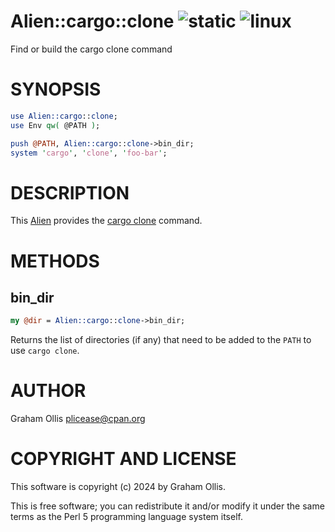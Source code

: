 # Alien::cargo::clone ![static](https://github.com/PerlAlien/Alien-cargo-clone/workflows/static/badge.svg) ![linux](https://github.com/PerlAlien/Alien-cargo-clone/workflows/linux/badge.svg)

Find or build the cargo clone command

# SYNOPSIS

```perl
use Alien::cargo::clone;
use Env qw( @PATH );

push @PATH, Alien::cargo::clone->bin_dir;
system 'cargo', 'clone', 'foo-bar';
```

# DESCRIPTION

This [Alien](https://metacpan.org/pod/Alien) provides the [cargo clone](https://crates.io/crates/cargo-clone) command.

# METHODS

## bin\_dir

```perl
my @dir = Alien::cargo::clone->bin_dir;
```

Returns the list of directories (if any) that need to be added to the `PATH` to use
`cargo clone`.

# AUTHOR

Graham Ollis <plicease@cpan.org>

# COPYRIGHT AND LICENSE

This software is copyright (c) 2024 by Graham Ollis.

This is free software; you can redistribute it and/or modify it under
the same terms as the Perl 5 programming language system itself.
